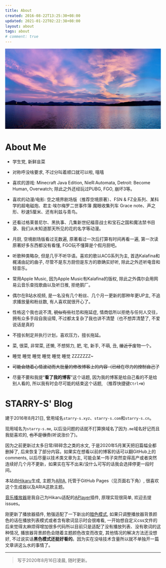```yaml
---
title: About
created: 2016-08-22T13:25:30+08:00
updated: 2021-01-22T02:22:38+08:00
layout: about
tags: about
# comment: true
---
```


!["West Lake"](images/westlake.jpg "West Lake")

# About Me

 * 学生党, 新鲜韭菜

 * 对称呼没啥要求, 不过分叫着顺口就可以啦, 嘻嘻

 * 喜欢的游戏: Minecraft Java Edition, NieR:Automata, Detroit: Become Human, Overwatch; 除此之外还经玩过PUBG, FGO, 崩坏3等。

 * 喜欢的动漫/电影: 空之境界剧场版（推荐空境原著）、FSN & FZ全系列、某科学的超电磁炮、君主·埃尔梅罗二世事件簿 魔眼收集列车 Grace note、声之形、秒速5厘米、还有利兹与青鸟。

 * 还看过格莱普尼尔、黑执事、几集新世纪福音战士和宝石之国和魔法禁书目录、我们从未知道那天所见的花的名字等动漫。

 * 月厨, 空境剧场版看过无数遍, 原著看过一次后打算有时间再看一遍, 第一次读原著好多东西都没有看懂, FGO玩不懂算是个假月厨吧。

 * 听歌种类略杂, 但是几乎不听华语。喜欢的歌以ACG系列为主, 首选Kalafina和梶浦由記的曲子, 尽管不是东方厨但是东方的歌确实好听, 除此之外还听电音和轻音乐。

 * 常用Apple Music, 因为Apple Music有Kalafina的版权, 除此之外偶尔会用网易云音乐查找歌曲以及听日推, 拒绝鹅厂。

 * 偶尔在B站水视频, 是一名没有几个粉丝、几个月一更新的那种年更UP主, 不追求播放量和粉丝数, 有人喜欢就很开心了。

 * 性格这个我也说不清, ~~貌似有些~~社恐和拖延症, 情商低所以拒绝与任何人交往，拥有众多手段自我设障, 不过都太复杂了我也讲不清楚（也不想弄清楚了, 不爱说话是真的

 * 不擅长制定并执行计划，喜欢压力，擅长拖延。

 * 菜, 很菜, 非常菜, 还懒, 不想努力, 肥, 宅, 新手, 不萌, 丑, ~~接近于~~废物一个。

 * 睡觉 睡觉 睡觉 睡觉 睡觉 睡觉 ZZZZZZZ~

 * ~~可能会随着心情波动而大批量的修改博客上的内容（已经在尽力的控制自己了~~

 * 尽量不要和我提“**看了我的博客**”这个话题, 因为我的博客是给自己看的不是给别人看的, 所以我有时会尽可能的结束这个话题, （推荐快捷键`Ctrl+W`）

# STARRY-S' Blog

建于2016年8月21日, 曾用域名`starry-s.xyz`、`starry-s.com`和`starry-s.cn`。

现用域名为`starry-s.me`, 以后没问题的话就不打算换域名了因为`.me`域名好记而且我挺喜欢的, ~~也不是很贵~~(听说涨价了)。

因为之前更新过太多日常/碎碎念之类的水文, 于是2020年5月某天把旧篇幅全都删掉了, 后来恢复了部分内容。如果实在想看以前的博客的话可以翻GitHub上的comments, 以后尽量以技术类文章为主, 可能会某一阵子突然变得高产或者突然连续好几个月不更新，如果实在写不出来/没什么可写的话我会选择停更一段时间。

本站由[Hikaru](https://hikaru.alynx.one/)生成, 主题为[ARIA](https://github.com/AlynxZhou/hikaru-theme-aria), 托管于GitHub Pages（见页面右下角）, 很喜欢这个生成器以及ARIA这款主题。

[音乐播放器](https://github.com/STARRY-S/hikaru-generator-aplayer)是我自己为Hikaru适配的[APlayer](https://github.com/MoePlayer/APlayer)插件, 原理实现很简单, 欢迎去提issues。

刚更新了播放器插件, 勉强适配了一下新出的[暗色模式](https://sh.alynx.one/posts/Dark-Mode-in-Theme/), 如果只调整播放器背景颜色的话在播放列表模式或者含有歌词显示时会很难看, 一开始想自定义css文件的后来觉得太麻烦得增加很多代码所以目前只是适配了没有播放列表、没有歌词的这种情况, 播放器背景颜色会随着主题颜色改变而改变, 其他情况的解决方法还没想好, 不过说实话**黑色模式还挺好看的**。因为实在没啥技术含量所以就不单独开一篇文章讲这么水的事情了。

----

<!--aplayer
{
    "name": "尼尔机械纪元 Nier Automata - Soundtrack Medley",
    "artist": "Animenz",
    "theme": "#F6890E",
    "url": "https://music.starry-s.me/music/0f0e_0758_070b_8de6859a81025aae1e540aed59439f48.m4a",
    "cover": "https://music.starry-s.me/music/cover/109951163092751719.jpg"
}
-->

> 写于2020年8月16日凌晨, 随时更新。

